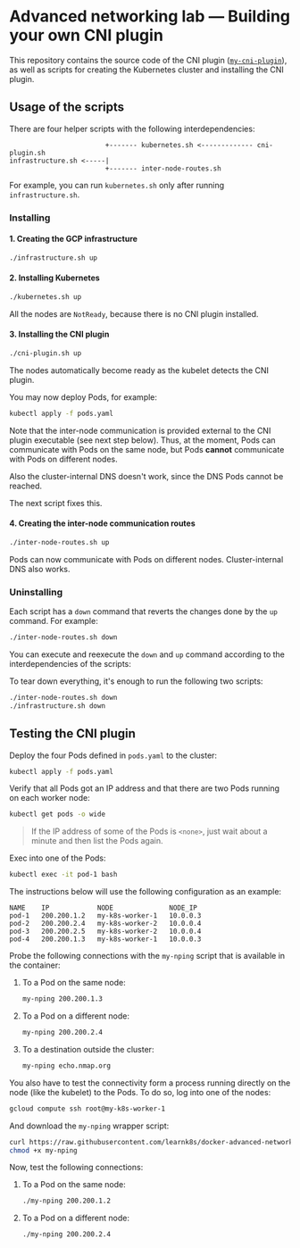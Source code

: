 # Advanced networking lab — Building your own CNI plugin

This repository contains the source code of the CNI plugin ([`my-cni-plugin`](https://github.com/learnk8s/advanced-networking/blob/master/my-cni-plugin)), as well as scripts for creating the Kubernetes cluster and installing the CNI plugin.

## Usage of the scripts

There are four helper scripts with the following interdependencies:

```
                        +------- kubernetes.sh <------------- cni-plugin.sh
infrastructure.sh <-----|
                        +------- inter-node-routes.sh
```

For example, you can run `kubernetes.sh` only after running `infrastructure.sh`.

### Installing

#### 1. Creating the GCP infrastructure

```bash
./infrastructure.sh up
```

#### 2. Installing Kubernetes

```bash
./kubernetes.sh up
```

All the nodes are `NotReady`, because there is no CNI plugin installed.

#### 3. Installing the CNI plugin

```bash
./cni-plugin.sh up
```

The nodes automatically become ready as the kubelet detects the CNI plugin.

You may now deploy Pods, for example:

```bash
kubectl apply -f pods.yaml
```

Note that the inter-node communication is provided external to the CNI plugin executable (see next step below). Thus, at the moment, Pods can communicate with Pods on the same node, but Pods **cannot** communicate with Pods on different nodes.

Also the cluster-internal DNS doesn't work, since the DNS Pods cannot be reached.

The next script fixes this.

#### 4. Creating the inter-node communication routes

```bash
./inter-node-routes.sh up
```

Pods can now communicate with Pods on different nodes. Cluster-internal DNS also works.

### Uninstalling

Each script has a `down` command that reverts the changes done by the `up` command. For example:

```bash
./inter-node-routes.sh down
```

You can execute and reexecute the `down` and `up` command according to the interdependencies of the scripts:


To tear down everything, it's enough to run the following two scripts:

```bash
./inter-node-routes.sh down
./infrastructure.sh down
```

## Testing the CNI plugin

Deploy the four Pods defined in `pods.yaml` to the cluster:

```bash
kubectl apply -f pods.yaml
```

Verify that all Pods got an IP address and that there are two Pods running on each worker node:

```bash
kubectl get pods -o wide
```

> If the IP address of some of the Pods is `<none>`, just wait about a minute and then list the Pods again.

Exec into one of the Pods:

```bash
kubectl exec -it pod-1 bash
```

The instructions below will use the following configuration as an example:

```
NAME    IP            NODE              NODE_IP 
pod-1   200.200.1.2   my-k8s-worker-1   10.0.0.3
pod-2   200.200.2.4   my-k8s-worker-2   10.0.0.4
pod-3   200.200.2.5   my-k8s-worker-2   10.0.0.4
pod-4   200.200.1.3   my-k8s-worker-1   10.0.0.3
```

Probe the following connections with the `my-nping`  script that is available in the container:

1. To a Pod on the same node:

    ```bash
    my-nping 200.200.1.3
    ```

1. To a Pod on a different node:

   ```bash
   my-nping 200.200.2.4
   ```

1. To a destination outside the cluster:

    ```bash
    my-nping echo.nmap.org
    ```

You also have to test the connectivity form a process running directly on the node (like the kubelet) to the Pods. To do so, log into one of the nodes:

```bash
gcloud compute ssh root@my-k8s-worker-1
```

And download the `my-nping` wrapper script:

```bash
curl https://raw.githubusercontent.com/learnk8s/docker-advanced-networking/master/my-nping >my-nping
chmod +x my-nping
```

Now, test the following connections:

1. To a Pod on the same node:

    ```bash
    ./my-nping 200.200.1.2
    ```

1. To a Pod on a different node:

    ```bash
    ./my-nping 200.200.2.4
    ```
